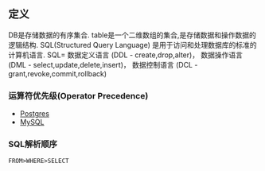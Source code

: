 ## 定义
DB是存储数据的有序集合.
table是一个二维数组的集合,是存储数据和操作数据的逻辑结构.
SQL(Structured Query Language) 是用于访问和处理数据库的标准的计算机语言.
SQL= 数据定义语言 (DDL - create,drop,alter)， 数据操作语言 (DML - select,update,delete,insert)， 数据控制语言 (DCL - grant,revoke,commit,rollback)

### 运算符优先级(Operator Precedence)

- [Postgres](http://www.postgresql.org/docs/9.4/static/sql-syntax-lexical.html)
- [MySQL](https://dev.mysql.com/doc/refman/5.6/en/operator-precedence.html)

### SQL解析顺序

    FROM>WHERE>SELECT
